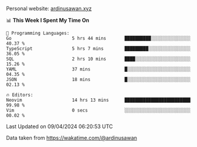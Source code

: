 Personal website: [ardinusawan.xyz](https://ardinusawan.xyz)

<!--START_SECTION:waka-->
📊 **This Week I Spent My Time On** 

```text
💬 Programming Languages: 
Go                       5 hrs 44 mins       ██████████░░░░░░░░░░░░░░░   40.37 % 
TypeScript               5 hrs 7 mins        █████████░░░░░░░░░░░░░░░░   36.05 % 
SQL                      2 hrs 10 mins       ████░░░░░░░░░░░░░░░░░░░░░   15.26 % 
YAML                     37 mins             █░░░░░░░░░░░░░░░░░░░░░░░░   04.35 % 
JSON                     18 mins             █░░░░░░░░░░░░░░░░░░░░░░░░   02.13 % 

🔥 Editors: 
Neovim                   14 hrs 13 mins      █████████████████████████   99.98 % 
Vim                      0 secs              ░░░░░░░░░░░░░░░░░░░░░░░░░   00.02 % 
```


 Last Updated on 09/04/2024 06:20:53 UTC
<!--END_SECTION:waka-->
Data taken from https://wakatime.com/@ardinusawan
